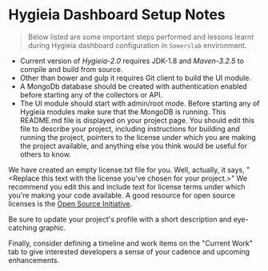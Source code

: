 # Hygieia Dashboard Setup Notes

>Below listed are some important steps performed and lessons learnt during Hygieia dashboard configuration in `Somerslab` environment.

 - Current version of *Hygieia-2.0* requires JDK-1.8 and *Maven-3.2.5* to compile and build from source.
 - Other than bower and gulp it requires Git client to build the UI module.
 - A MongoDb database should be created with authentication enabled before starting any of the collectors or API.
 - The UI module should start with admin/root mode. Before starting any of Hygieia modules make sure that the MongoDB is running.
This README.md file is displayed on your project page. You should edit this 
file to describe your project, including instructions for building and 
running the project, pointers to the license under which you are making the 
project available, and anything else you think would be useful for others to
know.

We have created an empty license.txt file for you. Well, actually, it says,
"<Replace this text with the license you've chosen for your project.>" We 
recommend you edit this and include text for license terms under which you're
making your code available. A good resource for open source licenses is the 
[Open Source Initiative](http://opensource.org/).

Be sure to update your project's profile with a short description and 
eye-catching graphic.

Finally, consider defining a timeline and work items on the "Current Work" tab 
to give interested developers a sense of your cadence and upcoming enhancements.
